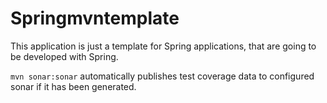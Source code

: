 # Springmvntemplate

This application is just a template for Spring applications, that are going to be developed with Spring.

`mvn sonar:sonar` automatically publishes test coverage data to configured sonar if it has been generated.
